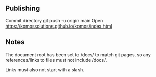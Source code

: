 Publishing
----------
Commit directory
git push -u origin main
Open https://komossolutions.github.io/komos/index.html

Notes
-----
The document root has been set to /docs/ to match git pages, so any references/links to files must not include /docs/.  

Links must also not start with a slash.

